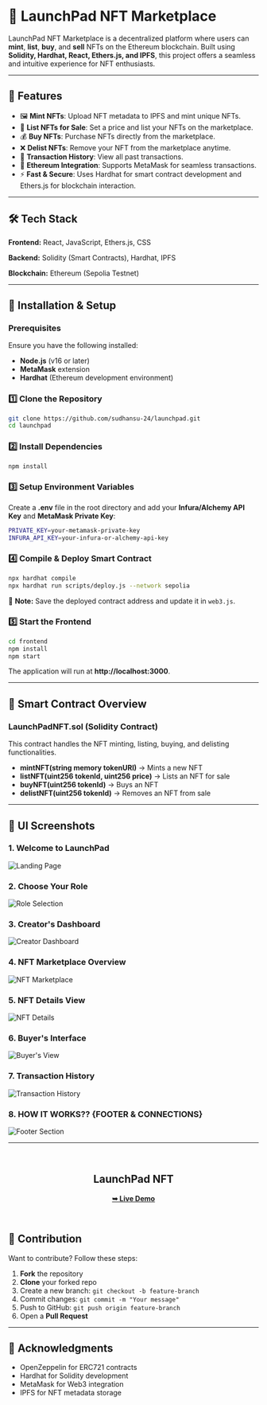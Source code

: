 # 🚀 LaunchPad NFT Marketplace

LaunchPad NFT Marketplace is a decentralized platform where users can **mint**, **list**, **buy**, and **sell** NFTs on the Ethereum blockchain. Built using **Solidity, Hardhat, React, Ethers.js, and IPFS**, this project offers a seamless and intuitive experience for NFT enthusiasts.

---

## 🌟 Features
- 🖼 **Mint NFTs**: Upload NFT metadata to IPFS and mint unique NFTs.
- 📢 **List NFTs for Sale**: Set a price and list your NFTs on the marketplace.
- 💰 **Buy NFTs**: Purchase NFTs directly from the marketplace.
- ❌ **Delist NFTs**: Remove your NFT from the marketplace anytime.
- 📜 **Transaction History**: View all past transactions.
- 🔗 **Ethereum Integration**: Supports MetaMask for seamless transactions.
- ⚡ **Fast & Secure**: Uses Hardhat for smart contract development and Ethers.js for blockchain interaction.

---

## 🛠 Tech Stack

**Frontend:** React, JavaScript, Ethers.js, CSS

**Backend:** Solidity (Smart Contracts), Hardhat, IPFS

**Blockchain:** Ethereum (Sepolia Testnet)

---

## 🚀 Installation & Setup

### Prerequisites
Ensure you have the following installed:
- **Node.js** (v16 or later)
- **MetaMask** extension
- **Hardhat** (Ethereum development environment)

### 1️⃣ Clone the Repository
```bash
git clone https://github.com/sudhansu-24/launchpad.git
cd launchpad
```

### 2️⃣ Install Dependencies
```bash
npm install
```

### 3️⃣ Setup Environment Variables
Create a **.env** file in the root directory and add your **Infura/Alchemy API Key** and **MetaMask Private Key**:
```bash
PRIVATE_KEY=your-metamask-private-key
INFURA_API_KEY=your-infura-or-alchemy-api-key
```

### 4️⃣ Compile & Deploy Smart Contract
```bash
npx hardhat compile
npx hardhat run scripts/deploy.js --network sepolia
```
📌 **Note:** Save the deployed contract address and update it in `web3.js`.

### 5️⃣ Start the Frontend
```bash
cd frontend
npm install
npm start
```
The application will run at **http://localhost:3000**.

---

## 📜 Smart Contract Overview

### **LaunchPadNFT.sol** (Solidity Contract)
This contract handles the NFT minting, listing, buying, and delisting functionalities.
- **mintNFT(string memory tokenURI)** → Mints a new NFT
- **listNFT(uint256 tokenId, uint256 price)** → Lists an NFT for sale
- **buyNFT(uint256 tokenId)** → Buys an NFT
- **delistNFT(uint256 tokenId)** → Removes an NFT from sale

---

## 🎨 UI Screenshots

### 1. Welcome to LaunchPad 
![Landing Page](frontend/screenshots/1.png)

### 2. Choose Your Role
![Role Selection](frontend/screenshots/2.png)

### 3. Creator's Dashboard
![Creator Dashboard](frontend/screenshots/3.png)

### 4. NFT Marketplace Overview
![NFT Marketplace](frontend/screenshots/4.png)

### 5. NFT Details View
![NFT Details](frontend/screenshots/5.png)

### 6. Buyer's Interface
![Buyer's View](frontend/screenshots/6.png)

### 7. Transaction History
![Transaction History](frontend/screenshots/7.png)

### 8. HOW IT WORKS?? {FOOTER & CONNECTIONS}
![Footer Section](frontend/screenshots/8.png)

---
<div align="center">
  
<br />

  <h2 align="center">LaunchPad NFT</h2>

  <a href="https://launchpad-nft.vercel.app" target="_blank"><strong>➥ Live Demo</strong></a>

</div>

<br />


## 🤝 Contribution
Want to contribute? Follow these steps:
1. **Fork** the repository
2. **Clone** your forked repo
3. Create a new branch: `git checkout -b feature-branch`
4. Commit changes: `git commit -m "Your message"`
5. Push to GitHub: `git push origin feature-branch`
6. Open a **Pull Request**

---

## 🌟 Acknowledgments
- OpenZeppelin for ERC721 contracts
- Hardhat for Solidity development
- MetaMask for Web3 integration
- IPFS for NFT metadata storage
